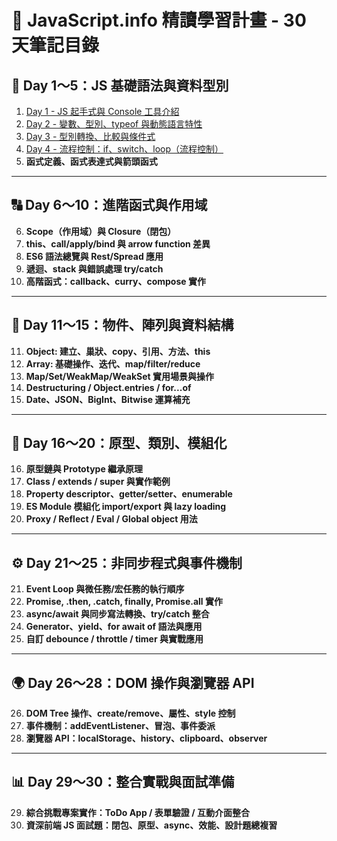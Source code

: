 # 📘 JavaScript.info 精讀學習計畫 - 30 天筆記目錄


## 🔢 Day 1～5：JS 基礎語法與資料型別

1. [Day 1 - JS 起手式與 Console 工具介紹](/ZogLp16EQkS2WzoLvRskJw)
2. [Day 2 - 變數、型別、typeof 與動態語言特性](/7yI-rJ_ARW-Ok4kbyCf3Zg)
3. [Day 3 - 型別轉換、比較與條件式](/_z90W4-jSHGEguRb0FoSeg)
4. [Day 4 - 流程控制：if、switch、loop（流程控制）](https://github.com/t020195444/javascript-notes/blob/main/Day4.md)
5. **函式定義、函式表達式與箭頭函式**

---

## 🔠 Day 6～10：進階函式與作用域

6. **Scope（作用域）與 Closure（閉包）**
7. **this、call/apply/bind 與 arrow function 差異**
8. **ES6 語法總覽與 Rest/Spread 應用**
9. **遞迴、stack 與錯誤處理 try/catch**
10. **高階函式：callback、curry、compose 實作**

---

## 🧱 Day 11～15：物件、陣列與資料結構

11. **Object: 建立、巢狀、copy、引用、方法、this**
12. **Array: 基礎操作、迭代、map/filter/reduce**
13. **Map/Set/WeakMap/WeakSet 實用場景與操作**
14. **Destructuring / Object.entries / for...of**
15. **Date、JSON、BigInt、Bitwise 運算補充**

---

## 🧬 Day 16～20：原型、類別、模組化

16. **原型鏈與 Prototype 繼承原理**
17. **Class / extends / super 與實作範例**
18. **Property descriptor、getter/setter、enumerable**
19. **ES Module 模組化 import/export 與 lazy loading**
20. **Proxy / Reflect / Eval / Global object 用法**

---

## ⚙️ Day 21～25：非同步程式與事件機制

21. **Event Loop 與微任務/宏任務的執行順序**
22. **Promise, .then, .catch, finally, Promise.all 實作**
23. **async/await 與同步寫法轉換、try/catch 整合**
24. **Generator、yield、for await of 語法與應用**
25. **自訂 debounce / throttle / timer 與實戰應用**

---

## 🌍 Day 26～28：DOM 操作與瀏覽器 API

26. **DOM Tree 操作、create/remove、屬性、style 控制**
27. **事件機制：addEventListener、冒泡、事件委派**
28. **瀏覽器 API：localStorage、history、clipboard、observer**

---

## 📊 Day 29～30：整合實戰與面試準備

29. **綜合挑戰專案實作：ToDo App / 表單驗證 / 互動介面整合**
30. **資深前端 JS 面試題：閉包、原型、async、效能、設計題總複習**
